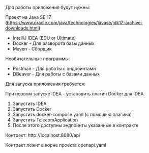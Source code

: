 Для работы приложения будут нужны:

Проект на Java SE 17 (https://www.oracle.com/java/technologies/javase/jdk17-archive-downloads.html)

- IntelliJ IDEA (EDU or Ultimate)
- Docker - Для разворота базы данных
- Maven - Сборщик

Необязательные программы:

- Postman - Для работы с эндпоинтами
- DBeaver - Для работы с базами данных

Для запуска приложения требуется:

При первом запуске IDEA - установить плагин Docker для IDEA

1. Запустить IDEA
2. Запустить Docker
3. Запустить docker-compose.yaml (с помощью плагина)
4. Запустить TelecomApplication
5. После этого доступны эндпоинты указанные в контракте

Контракт: http://localhost:8080/api

Контракт лежит в корне проекта openapi.yaml
